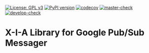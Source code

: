 [![License: GPL v3](https://img.shields.io/badge/License-GPLv3-blue.svg)](https://www.gnu.org/licenses/gpl-3.0) 
[![PyPI version](https://badge.fury.io/py/xialib-pubsub.svg)](https://pypi.org/project/xialib-pubsub) 
[![codecov](https://codecov.io/gh/X-I-A/xialib-pubsub/branch/master/graph/badge.svg)](https://codecov.io/gh/X-I-A/xialib-pubsub) 
[![master-check](https://github.com/x-i-a/xialib-pubsub/workflows/master-check/badge.svg)](https://github.com/X-I-A/xialib-pubsub/actions?query=workflow%3Amaster-check) 
[![develop-check](https://github.com/x-i-a/xialib-pubsub/workflows/develop-check/badge.svg)](https://github.com/X-I-A/xialib-pubsub/actions?query=workflow%3Adevelop-check) 
# X-I-A Library for Google Pub/Sub Messager
